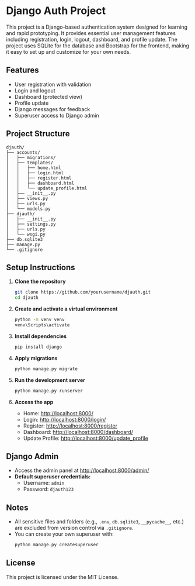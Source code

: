 # Django Auth Project

This project is a Django-based authentication system designed for learning and rapid prototyping. It provides essential user management features including registration, login, logout, dashboard, and profile update. The project uses SQLite for the database and Bootstrap for the frontend, making it easy to set up and customize for your own needs.

## Features

- User registration with validation
- Login and logout
- Dashboard (protected view)
- Profile update
- Django messages for feedback
- Superuser access to Django admin

## Project Structure

```
djauth/
├── accounts/
│   ├── migrations/
│   ├── templates/
│   │   ├── home.html
│   │   ├── login.html
│   │   ├── register.html
│   │   ├── dashboard.html
│   │   └── update_profile.html
│   ├── __init__.py
│   ├── views.py
│   ├── urls.py
│   └── models.py
├── djauth/
│   ├── __init__.py
│   ├── settings.py
│   ├── urls.py
│   └── wsgi.py
├── db.sqlite3
├── manage.py
└── .gitignore
```

## Setup Instructions

1. **Clone the repository**

   ```sh
   git clone https://github.com/yourusername/djauth.git
   cd djauth
   ```

2. **Create and activate a virtual environment**

   ```sh
   python -m venv venv
   venv\Scripts\activate
   ```

3. **Install dependencies**

   ```sh
   pip install django
   ```

4. **Apply migrations**

   ```sh
   python manage.py migrate
   ```

5. **Run the development server**

   ```sh
   python manage.py runserver
   ```

6. **Access the app**
   - Home: [http://localhost:8000/](http://localhost:8000/)
   - Login: [http://localhost:8000/login/](http://localhost:8000/login/)
   - Register: [http://localhost:8000/register](http://localhost:8000/register)
   - Dashboard: [http://localhost:8000/dashboard/](http://localhost:8000/dashboard/)
   - Update Profile: [http://localhost:8000/update_profile](http://localhost:8000/update_profile)

## Django Admin

- Access the admin panel at [http://localhost:8000/admin/](http://localhost:8000/admin/)
- **Default superuser credentials:**
  - Username: `admin`
  - Password: `djauth123`

## Notes

- All sensitive files and folders (e.g., `.env`, `db.sqlite3`, `__pycache__`, etc.) are excluded from version control via `.gitignore`.
- You can create your own superuser with:
  ```sh
  python manage.py createsuperuser
  ```

## License

This project is licensed under the MIT License.
